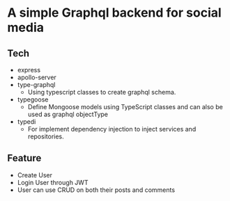 # A simple Graphql backend for social media

## Tech
- express
- apollo-server
- type-graphql
  - Using typescript classes to create graphql schema.
- typegoose
  - Define Mongoose models using TypeScript classes and can also be used as graphql objectType
- typedi
  - For implement dependency injection to inject services and repositories.

## Feature
- Create User
- Login User through JWT
- User can use CRUD on both their posts and comments